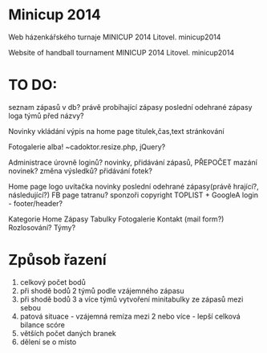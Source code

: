 Minicup 2014
============
Web házenkářského turnaje MINICUP 2014 Litovel.
minicup2014

Website of handball tournament MINICUP 2014 Litovel.
minicup2014

TO DO:
============
seznam zápasů v db?
právě probíhající zápasy
poslední odehrané zápasy
loga týmů před názvy?

Novinky
  vkládání
  výpis na home page
  titulek,čas,text
  stránkování
  
Fotogalerie
  alba!
  ~cadoktor.resize.php, jQuery?
  
Administrace
  úrovně loginů?
  novinky, přidávání zápasů, PŘEPOČET
    mazání novinek?
    změna výsledků?
    přidávání fotek?
    
Home page
  logo
  uvítačka
  novinky
  poslední odehrané zápasy(právě hrající?, následující?)
  FB page tatranu?
  sponzoři
  copyright
  TOPLIST + GoogleA
  login - footer/header?
  
Kategorie
  Home
  Zápasy
  Tabulky
  Fotogalerie
  Kontakt (mail form?)
  Rozlosování?
  Týmy?
  
Způsob řazení
============
1. celkový počet bodů
2. při shodě bodů 2 týmů podle vzájemného zápasu
3. při shodě bodů 3 a více týmů vytvoření minitabulky ze zápasů mezi sebou
4. patová situace - vzájemná remíza mezi 2 nebo více - lepší celková bilance scóre
5. větších počet daných branek
6. dělení se o místo

